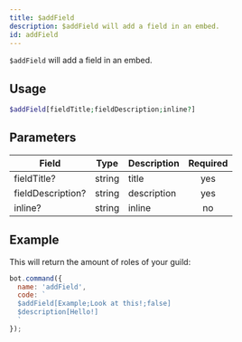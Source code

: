 ```yaml
---
title: $addField 
description: $addField will add a field in an embed.
id: addField
---
```


`$addField` will add a field in an embed.

## Usage

```php
$addField[fieldTitle;fieldDescription;inline?]
```

## Parameters 


| Field             | Type   | Description | Required |
| ----------------- | ------ | ----------- |:--------:|
| fieldTitle?       | string | title       |    yes   |
| fieldDescription? | string | description |    yes   |
| inline?           | string | inline      |    no    |

## Example

This will return the amount of roles of your guild:

```javascript
bot.command({
  name: 'addField',
  code: `
  $addField[Example;Look at this!;false]
  $description[Hello!]
  `
});
```
